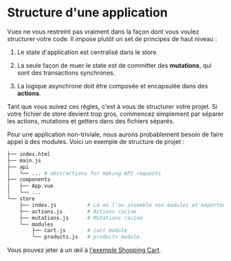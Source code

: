 # Structure d'une application

Vuex ne vous restreint pas vraiment dans la façon dont vous voulez structurer votre code. Il impose plutôt un set de principes de haut niveau :

1. Le state d'application est centralisé dans le store.

2. La seule façon de muer le state est de committer des **mutations**, qui sont des transactions synchrones.

3. La logique asynchrone doit être composée et encapsulée dans des **actions**.

Tant que vous suivez ces règles, c'est à vous de structurer votre projet. Si votre fichier de store devient trop gros, commencez simplement par séparer les actions, mutations et getters dans des fichiers séparés.

Pour une application non-triviale, nous aurons probablement besoin de faire appel à des modules. Voici un exemple de structure de projet :

``` bash
├── index.html
├── main.js
├── api
│   └── ... # abstractions for making API requests
├── components
│   ├── App.vue
│   └── ...
└── store
    ├── index.js          # Là où l'on assemble nos modules et exportons le store
    ├── actions.js        # Actions racine
    ├── mutations.js      # Mutations racine
    └── modules
        ├── cart.js       # cart module
        └── products.js   # products module
```

Vous pouvez jeter à un œil à [l'exemple Shopping Cart](https://github.com/vuejs/vuex/tree/dev/examples/shopping-cart).
